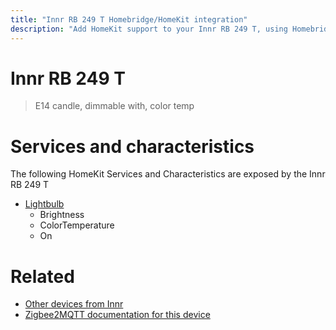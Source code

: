 ```yaml
---
title: "Innr RB 249 T Homebridge/HomeKit integration"
description: "Add HomeKit support to your Innr RB 249 T, using Homebridge, Zigbee2MQTT and homebridge-z2m."
---
```

<!---
This file has been GENERATED using src/docgen/docgen.ts
DO NOT EDIT THIS FILE MANUALLY!
-->
# Innr RB 249 T
> E14 candle, dimmable with, color temp


# Services and characteristics
The following HomeKit Services and Characteristics are exposed by
the Innr RB 249 T

* [Lightbulb](../../light.md)
  * Brightness
  * ColorTemperature
  * On


# Related
* [Other devices from Innr](../index.md#innr)
* [Zigbee2MQTT documentation for this device](https://www.zigbee2mqtt.io/devices/RB_249_T.html)